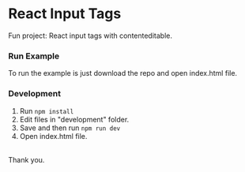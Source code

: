# React Input Tags
Fun project: React input tags with contenteditable.


### Run Example
To run the example is just download the repo and open index.html file.


### Development
01. Run ```npm install```
02. Edit files in "development" folder.
03. Save and then run ```npm run dev```
04. Open index.html file.

\
Thank you.
